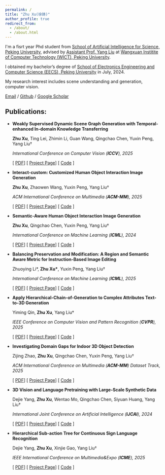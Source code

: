 ```yaml
---
permalink: /
title: "Zhu Xu(徐铸)"
author_profile: true
redirect_from: 
  - /about/
  - /about.html
---
```

I'm a fisrt year Phd student from [School of Artificial Intelligence for Science, Peking University](https://sai.pku.edu.cn), advised by [Assistant Prof. Yang Liu](https://www.csyangliu.com/) at  [Wangxuan Institite of Computer Technology (WICT), Peking University](https://www.icst.pku.edu.cn/).

I obtained my bachelor’s degree of [School of Electronics Engineering and Computer Science (EECS), Peking University](https://eecs.pku.edu.cn/) in July, 2024.

My research interest includes scene understanding and generation, computer vision.


[Email](xuzhu@stu.pku.edu.cn) / [Github](https://github.com/XZPKU) / [Google Scholar](https://scholar.google.com/citations?user=c3cgxwoAAAAJ&hl=zh-CN)


## Publications:

- **Weakly Supervised Dynamic Scene Graph Generation with Temporal-enhanced In-domain Knowledge Transferring**

  **Zhu Xu**, Ting Lei, Zhimin Li, Guan Wang, Qingchao Chen, Yuxin Peng, Yang Liu†

  *International Conference on Computer Vision (**ICCV**), 2025*

  
  \[ [PDF](https://arxiv.org/abs/2508.04943)\]  \[ [Project Page](https://sites.google.com/view/trkt-official)\] \[ [Code](https://github.com/XZPKU/TRKT) \]


- **Interact-custom: Customized Human Object Interaction Image Generation**
  
  **Zhu Xu**, Zhaowen Wang, Yuxin Peng, Yang Liu†
  
  *ACM International Conference on Multimedia (**ACM-MM**), 2025*

  
   \[ [PDF](https://arxiv.org/abs/2508.19575 )\]  \[ [Project Page](https://sites.google.com/view/interact-custom)\] \[ [Code](https://github.com/XZPKU/Inter-custom) \]
  
- **Semantic-Aware Human Object Interaction Image Generation**
  
  **Zhu Xu**, Qingchao Chen, Yuxin Peng, Yang Liu†
  
  *International Conference on Machine Learning (**ICML**), 2024*

  
  \[ [PDF](https://openreview.net/pdf?id=vITl6CqIkk)\]  \[ [Project Page](https://sites.google.com/view/sa-hoi/)\] \[ [Code](https://github.com/XZPKU/SA-HOI) \]
  
- **Balancing Preservation and Modification: A Region and Semantic Aware Metric for Instruction-Based Image Editing**
  
  Zhuoying Li*, **Zhu Xu\***, Yuxin Peng, Yang Liu†
  
  *International Conference on Machine Learning (**ICML**), 2025*

  
  \[ [PDF](https://arxiv.org/abs/2506.13827)\]  \[ [Project Page](https://joyli-x.github.io/BPM/)\] \[ [Code](https://github.com/joyli-x/BPM) \]
  
- **Apply Hierarchical-Chain-of-Generation to Complex Attributes Text-to-3D Generation**

  Yiming Qin, **Zhu Xu**, Yang Liu†
  
  *IEEE Conference on Computer Vision and Pattern Recognition (**CVPR**), 2025*

  
    \[ [PDF](https://hierarchical-chain-of-generation.github.io/static/pdfs/paper_HCoG.pdf)\]  \[ [Project Page](https://hierarchical-chain-of-generation.github.io/)\] \[ [Code](https://github.com/Wakals/GASCOL) \]
  
- **Investigating Domain Gaps for Indoor 3D Object Detection**
  
  Zijing Zhao, **Zhu Xu**, Qingchao Chen, Yuxin Peng, Yang Liu†
  
  *ACM International Conference on Multimedia (**ACM-MM**) Dataset Track, 2025*

  
    \[ [PDF](https://arxiv.org/abs/2508.17439)\]  \[ [Project Page](https://jeremyzhao1998.github.io/DAVoteNet-release/)\] \[ [Code](https://github.com/JeremyZhao1998/ProcTHOR-OD) \]

- **3D Vision and Language Pretraining with Large-Scale Synthetic Data**

  Dejie Yang, **Zhu Xu**, Wentao Mo, Qingchao Chen, Siyuan Huang, Yang Liu†

  *International Joint Conference on Artificial Intelligence (**IJCAI**), 2024*

  
  \[ [PDF](https://arxiv.org/pdf/2407.06084v1)\]  \[ [Project Page](https://blog.idejie.com/3Dsyn_pages/)\] \[ [Code](https://github.com/idejie/3DSyn) \]
  
- **Hierarchical Sub-action Tree for Continuous Sign Language Recognition**
  
  Dejie Yang, **Zhu Xu**, Xinjie Gao, Yang Liu†

  *IEEE International Conference on Multimedia&Expo (**ICME**), 2025*   
  
   \[ [PDF](https://arxiv.org/html/2506.20947v1)\]  \[ [Project Page](https://idejie.com/HST-SLR/)\] \[ [Code](https://github.com/idejie/HST-SLR) \]

  
